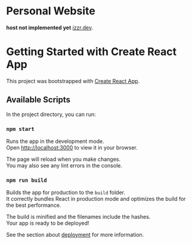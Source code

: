 # Personal Website

__host not implemented yet__
[izzr.dev](https://izzr.dev).

# Getting Started with Create React App

This project was bootstrapped with [Create React App](https://github.com/facebook/create-react-app).

## Available Scripts

In the project directory, you can run:

### `npm start`

Runs the app in the development mode.\
Open [http://localhost:3000](http://localhost:3000) to view it in your browser.

The page will reload when you make changes.\
You may also see any lint errors in the console.

### `npm run build`

Builds the app for production to the `build` folder.\
It correctly bundles React in production mode and optimizes the build for the best performance.

The build is minified and the filenames include the hashes.\
Your app is ready to be deployed!

See the section about [deployment](https://facebook.github.io/create-react-app/docs/deployment) for more information.